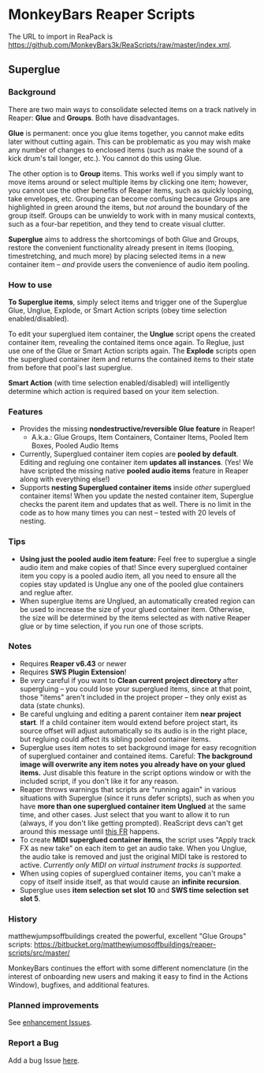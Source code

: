 # MonkeyBars Reaper Scripts

The URL to import in ReaPack is https://github.com/MonkeyBars3k/ReaScripts/raw/master/index.xml.


## Superglue

### Background

There are two main ways to consolidate selected items on a track natively in Reaper: **Glue** and **Groups**. Both have disadvantages. 

**Glue** is permanent: once you glue items together, you cannot make edits later without cutting again. This can be problematic as you may wish make any number of changes to enclosed items (such as make the sound of a kick drum's tail longer, etc.). You cannot do this using Glue.

The other option is to **Group** items. This works well if you simply want to  move items around or select multiple items by clicking one item; however, you cannot use the other benefits of Reaper items, such as quickly looping, take envelopes, etc. Grouping can become confusing because Groups are highlighted in green around the items, but *not* around the boundary of the group itself. Groups can be unwieldy to work with in many musical contexts, such as a four-bar repetition, and they tend to create visual clutter.

**Superglue** aims to address the shortcomings of both Glue and Groups, restore the convenient functionality already present in items (looping, timestretching, and much more) by placing selected items in a new container item – _and_ provide users the convenience of audio item pooling.

### How to use

**To Superglue items**, simply select items and trigger one of the Superglue Glue, Unglue, Explode, or Smart Action scripts (obey time selection enabled/disabled).

To edit your superglued item container, the **Unglue** script opens the created container item, revealing the contained items once again. To Reglue, just use one of the Glue or Smart Action scripts again. The **Explode** scripts open the superglued container item and returns the contained items to their state from before that pool's last superglue.

**Smart Action** (with time selection enabled/disabled) will intelligently determine which action is required based on your item selection.

### Features
- Provides the missing **nondestructive/reversible Glue feature** in Reaper!
  - A.k.a.: Glue Groups, Item Containers, Container Items, Pooled Item Boxes, Pooled Audio Items
- Currently, Superglued container item copies are **pooled by default**. Editing and regluing one container item **updates all instances**. (Yes! We have scripted the missing native **pooled audio items** feature in Reaper along with everything else!)
- Supports **nesting Superglued container items** inside _other_ superglued container items! When you update the nested container item, Superglue checks the parent item and updates that as well. There is no limit in the code as to how many times you can nest – tested with 20 levels of nesting.

### Tips
- **Using just the pooled audio item feature:** Feel free to superglue a single audio item and make copies of that! Since every superglued container item you copy is a pooled audio item, all you need to ensure all the copies stay updated is Unglue any one of the pooled glue containers and reglue after.
- When superglue items are Unglued, an automatically created region can be used to increase the size of your glued container item. Otherwise, the size will be determined by the items selected as with native Reaper glue or by time selection, if you run one of those scripts.

### Notes
- Requires **Reaper v6.43** or newer
- Requires **SWS Plugin Extension**!
- Be _very_ careful if you want to **Clean current project directory** after supergluing – you could lose your superglued items, since at that point, those "items" aren't included in the project proper – they only exist as data (state chunks).
- Be careful ungluing and editing a parent container item **near project start**. If a child container item would extend before project start, its source offset will adjust automatically so its audio is in the right place, but regluing could affect its sibling pooled container items.
- Superglue uses item notes to set background image for easy recognition of superglued container and contained items. Careful: **The background image will overwrite any item notes you already have on your glued items.** Just disable this feature in the script options window or with the included script, if you don't like it for any reason.
- Reaper throws warnings that scripts are "running again" in various situations with Superglue (since it runs defer scripts), such as when you have **more than one superglued container item Unglued** at the same time, and other cases. Just select that you want to allow it to run (always, if you don't like getting prompted). ReaScript devs can't get around this message until [this FR](https://forum.cockos.com/showthread.php?t=202416) happens. 
- To create **MIDI superglued container items**, the script uses "Apply track FX as new take" on each item to get an audio take. When you Unglue, the audio take is removed and just the original MIDI take is restored to active. _Currently only MIDI on virtual instrument tracks is supported._
- When using copies of superglued container items, you can't make a copy of itself inside itself, as that would cause an **infinite recursion**.
- Superglue uses **item selection set slot 10** and **SWS time selection set slot 5**.
 
### History

matthewjumpsoffbuildings created the powerful, excellent "Glue Groups" scripts: https://bitbucket.org/matthewjumpsoffbuildings/reaper-scripts/src/master/

MonkeyBars continues the effort with some different nomenclature (in the interest of onboarding new users and making it easy to find in the Actions Window), bugfixes, and additional features.


### Planned improvements
See [enhancement Issues](https://github.com/MonkeyBars3k/ReaScripts/issues?q=is%3Aissue+is%3Aopen+label%3Aenhancement).

### Report a Bug
Add a bug Issue [here](https://github.com/MonkeyBars3k/ReaScripts/issues/new).
